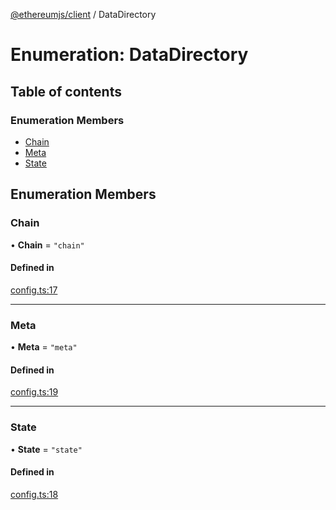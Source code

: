 [@ethereumjs/client](../README.md) / DataDirectory

# Enumeration: DataDirectory

## Table of contents

### Enumeration Members

- [Chain](DataDirectory.md#chain)
- [Meta](DataDirectory.md#meta)
- [State](DataDirectory.md#state)

## Enumeration Members

### Chain

• **Chain** = ``"chain"``

#### Defined in

[config.ts:17](https://github.com/ethereumjs/ethereumjs-monorepo/blob/master/packages/client/lib/config.ts#L17)

___

### Meta

• **Meta** = ``"meta"``

#### Defined in

[config.ts:19](https://github.com/ethereumjs/ethereumjs-monorepo/blob/master/packages/client/lib/config.ts#L19)

___

### State

• **State** = ``"state"``

#### Defined in

[config.ts:18](https://github.com/ethereumjs/ethereumjs-monorepo/blob/master/packages/client/lib/config.ts#L18)
